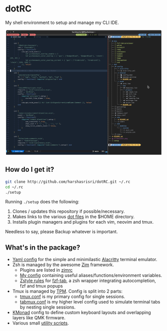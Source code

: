 # dotRC

My shell environment to setup and manage my CLI IDE.

![Screenshot](screenshot.png)

## How do I get it?

```sh
git clone http://github.com/harshasrisri/dotRC.git ~/.rc
cd ~/.rc
./setup
```

Running `./setup` does the following:
1. Clones / updates this repository if possible/necessary.
2. Makes links to the various [dot files](dot) in the $HOME directory.
3. Installs plugin managers and plugins for each vim, neovim and tmux.

Needless to say, please Backup whatever is important.

## What's in the package?
- [Yaml config](./dot/config/alacritty/alacritty.yml) for the simple and minimilastic [Alacritty](https://github.com/alacritty/alacritty) terminal emulator.
- Zsh is managed by the awesome [Zim](https://github.com/zimfw/zimfw) framework. 
    - Plugins are listed in [zimrc](./dot/zimrc)
    - [My config](./dot/zim/modules/custom) containing useful aliases/functions/environment variables.
    - [Zstyle rules](./dot/zim/modules/custom/zstyle.zsh) for [fzf-tab](https://github.com/Aloxaf/fzf-tab), a zsh wrapper integrating autocompletion, fzf and tmux popups
- Tmux is managed by [TPM](https://github.com/tmux-plugins/tpm). Config is split into 2 parts:
    - [tmux.conf](./dot/tmux.conf) is my primary config for single sessions.
    - [tabmux.conf](./dot/tabmux.conf) is my higher level config used to simulate terminal tabs by nesting single sessions.
- [KMonad](https://github.com/kmonad/kmonad) config to define custom keyboard layouts and overlapping layers like QMK firmware.
- Various small [utility scripts](./bin).
